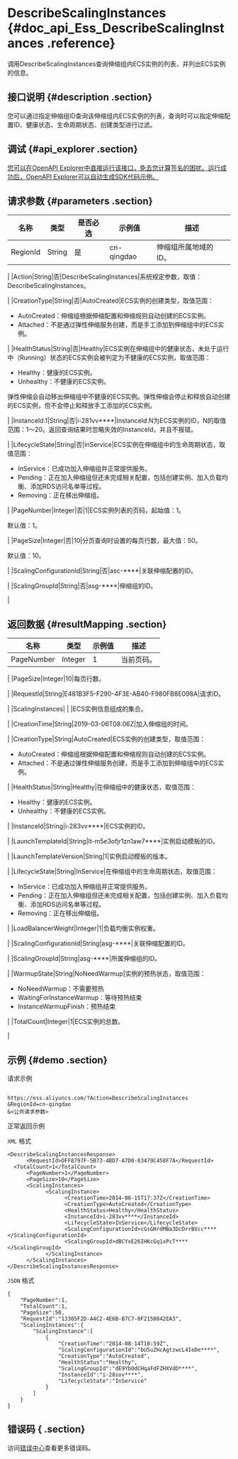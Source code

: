 # DescribeScalingInstances {#doc_api_Ess_DescribeScalingInstances .reference}

调用DescribeScalingInstances查询伸缩组内ECS实例的列表，并列出ECS实例的信息。

## 接口说明 {#description .section}

您可以通过指定伸缩组ID查询该伸缩组内ECS实例的列表，查询时可以指定伸缩配置ID、健康状态、生命周期状态、创建类型进行过滤。

## 调试 {#api_explorer .section}

[您可以在OpenAPI Explorer中直接运行该接口，免去您计算签名的困扰。运行成功后，OpenAPI Explorer可以自动生成SDK代码示例。](https://api.aliyun.com/#product=Ess&api=DescribeScalingInstances&type=RPC&version=2014-08-28)

## 请求参数 {#parameters .section}

|名称|类型|是否必选|示例值|描述|
|--|--|----|---|--|
|RegionId|String|是|cn-qingdao|伸缩组所属地域的ID。

 |
|Action|String|否|DescribeScalingInstances|系统规定参数，取值：DescribeScalingInstances。

 |
|CreationType|String|否|AutoCreated|ECS实例的创建类型，取值范围：

 -   AutoCreated：伸缩组根据伸缩配置和伸缩规则自动创建的ECS实例。
-   Attached：不是通过弹性伸缩服务创建，而是手工添加到伸缩组中的ECS实例。

 |
|HealthStatus|String|否|Healthy|ECS实例在伸缩组中的健康状态，未处于运行中（Running）状态的ECS实例会被判定为不健康的ECS实例，取值范围：

 -   Healthy：健康的ECS实例。
-   Unhealthy：不健康的ECS实例。

 弹性伸缩会自动移出伸缩组中不健康的ECS实例。弹性伸缩会停止和释放自动创建的ECS实例，但不会停止和释放手工添加的ECS实例。

 |
|InstanceId.1|String|否|i-281vv\*\*\*\*|InstanceId.N为ECS实例的ID，N的取值范围：1～20。返回查询结果时忽略失效的InstanceId，并且不报错。

 |
|LifecycleState|String|否|InService|ECS实例在伸缩组中的生命周期状态，取值范围：

 -   InService：已成功加入伸缩组并正常提供服务。
-   Pending：正在加入伸缩组但还未完成相关配置，包括创建实例、加入负载均衡、添加RDS访问名单等过程。
-   Removing：正在移出伸缩组。

 |
|PageNumber|Integer|否|1|ECS实例列表的页码，起始值：1。

 默认值：1。

 |
|PageSize|Integer|否|10|分页查询时设置的每页行数，最大值：50。

 默认值：10。

 |
|ScalingConfigurationId|String|否|asc-\*\*\*\*|关联伸缩配置的ID。

 |
|ScalingGroupId|String|否|asg-\*\*\*\*|伸缩组的ID。

 |

## 返回数据 {#resultMapping .section}

|名称|类型|示例值|描述|
|--|--|---|--|
|PageNumber|Integer|1|当前页码。

 |
|PageSize|Integer|10|每页行数。

 |
|RequestId|String|E481B3F5-F290-4F3E-AB40-F980FB8E098A|请求ID。

 |
|ScalingInstances| | |ECS实例信息组成的集合。

 |
|CreationTime|String|2019-03-06T08:06Z|加入伸缩组的时间。

 |
|CreationType|String|AutoCreated|ECS实例的创建类型，取值范围：

 -   AutoCreated：伸缩组根据伸缩配置和伸缩规则自动创建的ECS实例。
-   Attached：不是通过弹性伸缩服务创建，而是手工添加到伸缩组中的ECS实例。

 |
|HealthStatus|String|Healthy|在伸缩组中的健康状态，取值范围：

 -   Healthy：健康的ECS实例。
-   Unhealthy：不健康的ECS实例。

 |
|InstanceId|String|i-283vv\*\*\*\*|ECS实例的ID。

 |
|LaunchTemplateId|String|lt-m5e3ofjr1zn1aw7\*\*\*\*|实例启动模板的ID。

 |
|LaunchTemplateVersion|String|1|实例启动模板的版本。

 |
|LifecycleState|String|InService|在伸缩组中的生命周期状态，取值范围：

 -   InService：已成功加入伸缩组并正常提供服务。
-   Pending：正在加入伸缩组但还未完成相关配置，包括创建实例、加入负载均衡、添加RDS访问名单等过程。
-   Removing：正在移出伸缩组。

 |
|LoadBalancerWeight|Integer|1|负载均衡实例权重。

 |
|ScalingConfigurationId|String|asg-\*\*\*\*|关联伸缩配置的ID。

 |
|ScalingGroupId|String|asg-\*\*\*\*|所属伸缩组的ID。

 |
|WarmupState|String|NoNeedWarmup|实例的预热状态，取值范围：

 -   NoNeedWarmup：不需要预热
-   WaitingForInstanceWarmup：等待预热结束
-   InstanceWarmupFinish：预热结束

 |
|TotalCount|Integer|1|ECS实例的总数。

 |

## 示例 {#demo .section}

请求示例

``` {#request_demo}

https://ess.aliyuncs.com/?Action=DescribeScalingInstances
&RegionId=cn-qingdao
&<公共请求参数>

```

正常返回示例

`XML` 格式

``` {#xml_return_success_demo}
<DescribeScalingInstancesResponse>
      <RequestId>DFF8797F-5B73-4BD7-A7D0-03479C458F7A</RequestId>
  <TotalCount>1</TotalCount>
      <PageNumber>1</PageNumber>
      <PageSize>10</PageSize>
      <ScalingInstances>
            <ScalingInstance>
                  <CreationTime>2014-08-15T17:37Z</CreationTime>
                  <CreationType>AutoCreated</CreationType>
                  <HealthStatus>Healthy</HealthStatus>
                  <InstanceId>i-283vv****</InstanceId>
                  <LifecycleState>InService</LifecycleState>
                  <ScalingConfigurationId>cGsGHrdMBa3DcDrrBVcc****</ScalingConfigurationId>
                  <ScalingGroupId>dBCYxE26IHKcGq1xPcT****</ScalingGroupId>
            </ScalingInstance>
      </ScalingInstances>
</DescribeScalingInstancesResponse>
```

`JSON` 格式

``` {#json_return_success_demo}
{
	"PageNumber":1,
	"TotalCount":1,
	"PageSize":50,
	"RequestId":"13305F2D-A4C2-4E6B-B7C7-0F2150842EA3",
	"ScalingInstances":{
		"ScalingInstance":[
			{
				"CreationTime":"2014-08-14T10:59Z",
				"ScalingConfigurationId":"bU5uZHcAgtzwcL4IeDe****",
				"CreationType":"AutoCreated",
				"HealthStatus":"Healthy",
				"ScalingGroupId":"dE9YbOdCHqaFdFZHXVdD****",
				"InstanceId":"i-28sov****",
				"LifecycleState":"InService"
			}
		]
	}
}
```

## 错误码 { .section}

访问[错误中心](https://error-center.aliyun.com/status/product/Ess)查看更多错误码。

